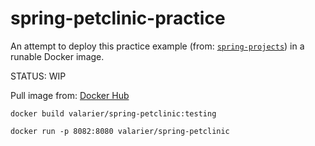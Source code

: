 # spring-petclinic-practice

An attempt to deploy this practice example (from: [`spring-projects`](https://github.com/spring-projects/spring-petclinic)) in a runable Docker image. 

STATUS: WIP

Pull image from: [Docker Hub](https://hub.docker.com/r/valarier/spring-petclinic/tags)

```
docker build valarier/spring-petclinic:testing
```
```
docker run -p 8082:8080 valarier/spring-petclinic
```
